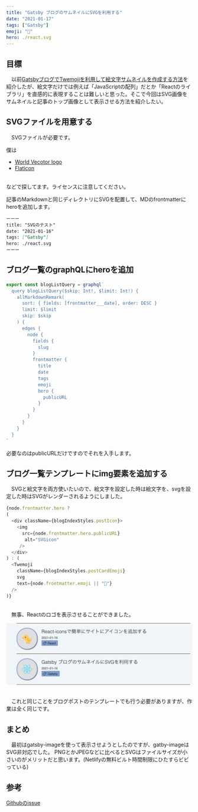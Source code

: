 ```yaml
---
title: "Gatsby ブログのサムネイルにSVGを利用する"
date: "2021-01-17"
tags: ["Gatsby"]
emoji: "📑"
hero: ./react.svg
---
```



## 目標
  　以前[GatsbyブログでTwemojiを利用して絵文字サムネイルを作成する方法](https://k-log.netlify.app/blog/gatsby-blog-emoji-thumbnail)を紹介したが、絵文字だけでは例えば「JavaScriptの配列」だとか「Reactのライブラリ」を直感的に表現することは難しいと思った。そこで今回はSVG画像をサムネイルと記事のトップ画像として表示させる方法を紹介したい。

## SVGファイルを用意する
　SVGファイルが必要です。

僕は
<br/>

- [World Vecotor logo](https://worldvectorlogo.com/downloaded/react-2)
- [Flaticon](https://www.flaticon.com/)

<br/>
などで探してます。ライセンスに注意してください。

記事のMarkdownと同じディレクトリにSVGを配置して、MDのfrontmatterにheroを追加します。

```markdonw:title=記事.md
ーーー
title: "SVGのテスト"
date: "2021-01-16"
tags: ["Gatsby"]
hero: ./react.svg
ーーー
```

## ブログ一覧のgraphQLにheroを追加

```js{18,19}:title=blog-list.js
export const blogListQuery = graphql`
  query blogListQuery($skip: Int!, $limit: Int!) {
    allMarkdownRemark(
      sort: { fields: [frontmatter___date], order: DESC }
      limit: $limit
      skip: $skip
    ) {
      edges {
        node {
          fields {
            slug
          }
          frontmatter {
            title
            date
            tags
            emoji
            hero {
              publicURL
            }
          }
        }
      }
    }
  }
`
```
必要なのはpublicURLだけですのでそれを入手します。

## ブログ一覧テンプレートにimg要素を追加する
　SVGと絵文字を両方使いたいので、絵文字を設定した時は絵文字を、svgを設定した時はSVGがレンダーされるようにしました。

```js{4,5,6,7}:title=blog-list.js
{node.frontmatter.hero ? 
(
  <div className={blogIndexStyles.postIcon}>
    <img
      src={node.frontmatter.hero.publicURL}
       alt="SVGicon"
     />
  </div>
) : (
  <Twemoji
    className={blogIndexStyles.postCardEmoji}
    svg
    text={node.frontmatter.emoji || "📝"}
  />
)}
```
<br/>
　無事、Reactのロゴを表示させることができました。

![screenshot](./Screenshot.png)

<br />
　これと同じことをブログポストのテンプレートでも行う必要がありますが、作業は全く同じです。

## まとめ
　最初はgatsby-imageを使って表示させようとしたのですが、gatby-imageはSVG非対応でした。
  PNGとかJPEGなどに比べるとSVGはファイルサイズが小さいのがメリットだと思います。(Netlifyの無料ビルト時間制限にひたすらビビっている)

## 参考
[Githubのissue](https://github.com/gatsbyjs/gatsby/issues/10297)
